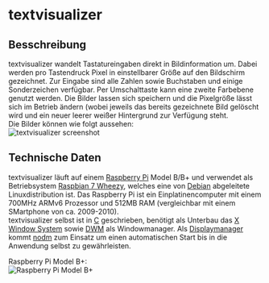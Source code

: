 textvisualizer
==============

Besschreibung
-------------

textvisualizer wandelt Tastatureingaben direkt in Bildinformation um. Dabei werden pro Tastendruck Pixel in einstellbarer Größe auf den Bildschirm gezeichnet. Zur Eingabe sind alle Zahlen sowie Buchstaben und einige Sonderzeichen verfügbar. Per Umschalttaste kann eine zweite Farbebene genutzt werden. Die Bilder lassen sich speichern und die Pixelgröße lässt sich im Betrieb ändern (wobei jeweils das bereits gezeichnete Bild gelöscht wird und ein neuer leerer weißer Hintergrund zur Verfügung steht.  
Die Bilder können wie folgt aussehen:  
![textvisualizer screenshot](http://jkliemann.de/tv/1422975620.png)  

Technische Daten
----------------

textvisualizer läuft auf einem [Raspberry Pi](https://de.wikipedia.org/wiki/Raspberry_Pi) Model B/B+ und verwendet als Betriebsystem [Raspbian 7 Wheezy](http://www.raspbian.org/FrontPage), welches eine von [Debian](https://www.debian.org/) abgeleitete Linuxdistribution ist. Das Raspberry Pi ist ein Einplatinencomputer mit einem 700MHz ARMv6 Prozessor und 512MB RAM (vergleichbar mit einem SMartphone von ca. 2009-2010).  
textvisualizer selbst ist in [C](https://de.wikipedia.org/wiki/C_%28Programmiersprache%29) geschrieben, benötigt als Unterbau das [X Window System](https://de.wikipedia.org/wiki/X_Window_System) sowie [DWM](http://dwm.suckless.org/) als Windowmanager. Als [Displaymanager](https://de.wikipedia.org/wiki/X_Display_Manager) kommt [nodm](http://wiki.ubuntuusers.de/Displaymanager#Alternativen) zum Einsatz um einen automatischen Start bis in die Anwendung selbst zu gewährleisten.  

Raspberry Pi Model B+:  
![Raspberry Pi Model B+](http://www.raspberrypi.org/wp-content/uploads/2014/07/rsz_b-.jpg)
